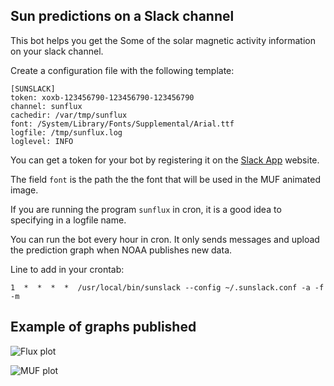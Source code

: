 ## Sun predictions on a Slack channel

This bot helps you get the Some of the solar magnetic activity
information on your slack channel.

Create a configuration file with the following template:

```
[SUNSLACK]
token: xoxb-123456790-123456790-123456790
channel: sunflux
cachedir: /var/tmp/sunflux
font: /System/Library/Fonts/Supplemental/Arial.ttf
logfile: /tmp/sunflux.log
loglevel: INFO
```

You can get a token for your bot by registering it on the [Slack
App][1] website.

The field `font` is the path the the font that will be used in the MUF
animated image.

If you are running the program `sunflux` in cron, it is a good idea to
specifying in a logfile name.

You can run the bot every hour in cron. It only sends messages and
upload the prediction graph when NOAA publishes new data.

Line to add in your crontab:
```
1  *  *  *  *  /usr/local/bin/sunslack --config ~/.sunslack.conf -a -f -m
```

## Example of graphs published

![Flux plot](misc/flux.png)

![MUF plot](misc/MUF.gif)

[1]: https://api.slack.com/apps
